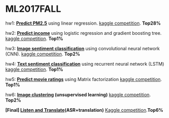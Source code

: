 # ML2017FALL

hw1: **[Predict PM2.5](https://github.com/thtang/ML2017FALL/tree/master/hw1)** using linear regression. 
[kaggle competition](https://www.kaggle.com/c/ml-2017fall-hw1). **Top28%**

hw2: **[Predict income](https://github.com/thtang/ML2017FALL/tree/master/hw2)** using logistic regression and gradient boosting tree.
[kaggle competition](https://www.kaggle.com/c/ml-2017fall-hw2). **Top1%**

hw3: **[Image sentiment classification](https://github.com/thtang/ML2017FALL/tree/master/hw3)** using convolutional neural network (CNN).
[kaggle competition](https://www.kaggle.com/c/ml-2017fall-hw3). **Top2%**

hw4: **[Text sentiment classification](https://github.com/thtang/ML2017FALL/tree/master/hw4)** using recurrent neural network (LSTM)
[kaggle competition](https://www.kaggle.com/c/ml-2017fall-hw4). **Top1%**

hw5: **[Predict movie ratings](https://github.com/thtang/ML2017FALL/tree/master/hw5)** using Matrix factorization
[kaggle competition](https://www.kaggle.com/c/ml2017-fall-hw5). **Top1%**

hw6: **[Image clustering](https://github.com/thtang/ML2017FALL/tree/master/hw6) (unsupervised learning)**
[kaggle competition](https://www.kaggle.com/c/ml2017fall-hw6). **Top2%**

**[Final] [Listen and Translate](https://github.com/thtang/ML2017FALL/tree/master/final)(ASR+translation)** [Kaggle competition](https://www.kaggle.com/c/ml2017fallfinaltaiwanese/).**Top6%**
